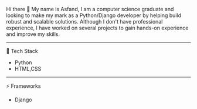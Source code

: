 Hi there 👋
My name is Asfand, I am a computer science graduate and looking to make my mark as a Python/Django developer by helping build robust and scalable solutions. Although I don't have professional experience, I have worked on several projects to gain hands-on experience and improve my skills.
<hr>
🌱 Tech Stack
<ul>
  <li>Python</li>
  <li>HTML,CSS</li>  
</ul>
<hr>
⚡ Frameworks
<ul>
  <li>Django</li>
</ul>




<!--
**awesomeAsfand/awesomeAsfand** is a ✨ _special_ ✨ repository because its `README.md` (this file) appears on your GitHub profile.

Here are some ideas to get you started:

- 🔭 I’m currently working on ...
- 🌱 I’m currently learning ...
- 👯 I’m looking to collaborate on ...
- 🤔 I’m looking for help with ...
- 💬 Ask me about ...
- 📫 How to reach me: ...
- 😄 Pronouns: ...
- ⚡ Fun fact: ...
-->
